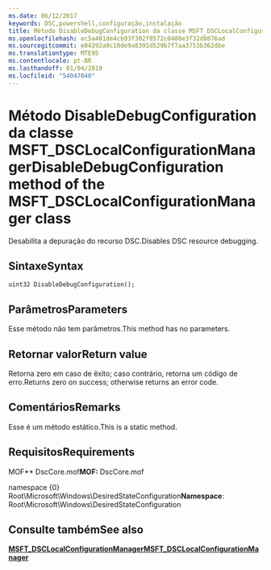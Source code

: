 ```yaml
---
ms.date: 06/12/2017
keywords: DSC,powershell,configuração,instalação
title: Método DisableDebugConfiguration da classe MSFT_DSCLocalConfigurationManager
ms.openlocfilehash: ec5a401de4cb93f302f8572c0408e3f32d8876ad
ms.sourcegitcommit: e04292a9c10de9a8391d529b7f7aa3753b362dbe
ms.translationtype: MTE95
ms.contentlocale: pt-BR
ms.lasthandoff: 01/04/2019
ms.locfileid: "54047040"
---
```

# <a name="disabledebugconfiguration-method-of-the-msftdsclocalconfigurationmanager-class"></a><span data-ttu-id="8cf33-103">Método DisableDebugConfiguration da classe MSFT_DSCLocalConfigurationManager</span><span class="sxs-lookup"><span data-stu-id="8cf33-103">DisableDebugConfiguration method of the MSFT_DSCLocalConfigurationManager class</span></span>

<span data-ttu-id="8cf33-104">Desabilita a depuração do recurso DSC.</span><span class="sxs-lookup"><span data-stu-id="8cf33-104">Disables DSC resource debugging.</span></span>

## <a name="syntax"></a><span data-ttu-id="8cf33-105">Sintaxe</span><span class="sxs-lookup"><span data-stu-id="8cf33-105">Syntax</span></span>

```mof
uint32 DisableDebugConfiguration();
```

## <a name="parameters"></a><span data-ttu-id="8cf33-106">Parâmetros</span><span class="sxs-lookup"><span data-stu-id="8cf33-106">Parameters</span></span>

<span data-ttu-id="8cf33-107">Esse método não tem parâmetros.</span><span class="sxs-lookup"><span data-stu-id="8cf33-107">This method has no parameters.</span></span>

## <a name="return-value"></a><span data-ttu-id="8cf33-108">Retornar valor</span><span class="sxs-lookup"><span data-stu-id="8cf33-108">Return value</span></span>

<span data-ttu-id="8cf33-109">Retorna zero em caso de êxito; caso contrário, retorna um código de erro.</span><span class="sxs-lookup"><span data-stu-id="8cf33-109">Returns zero on success; otherwise returns an error code.</span></span>

## <a name="remarks"></a><span data-ttu-id="8cf33-110">Comentários</span><span class="sxs-lookup"><span data-stu-id="8cf33-110">Remarks</span></span>

<span data-ttu-id="8cf33-111">Esse é um método estático.</span><span class="sxs-lookup"><span data-stu-id="8cf33-111">This is a static method.</span></span>

## <a name="requirements"></a><span data-ttu-id="8cf33-112">Requisitos</span><span class="sxs-lookup"><span data-stu-id="8cf33-112">Requirements</span></span>

<span data-ttu-id="8cf33-113">MOF\*\* DscCore.mof</span><span class="sxs-lookup"><span data-stu-id="8cf33-113">**MOF:** DscCore.mof</span></span>

<span data-ttu-id="8cf33-114">namespace {0} Root\Microsoft\Windows\DesiredStateConfiguration</span><span class="sxs-lookup"><span data-stu-id="8cf33-114">**Namespace**: Root\Microsoft\Windows\DesiredStateConfiguration</span></span>

## <a name="see-also"></a><span data-ttu-id="8cf33-115">Consulte também</span><span class="sxs-lookup"><span data-stu-id="8cf33-115">See also</span></span>

[<span data-ttu-id="8cf33-116">**MSFT_DSCLocalConfigurationManager**</span><span class="sxs-lookup"><span data-stu-id="8cf33-116">**MSFT_DSCLocalConfigurationManager**</span></span>](msft-dsclocalconfigurationmanager.md)